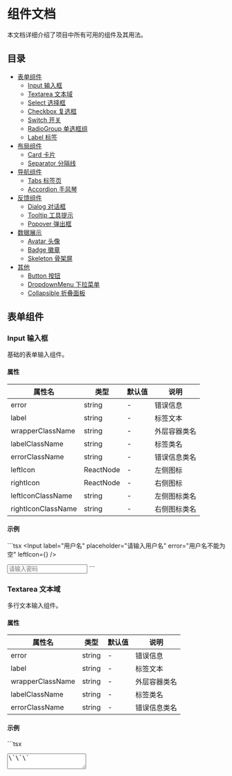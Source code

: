 # 组件文档

本文档详细介绍了项目中所有可用的组件及其用法。

## 目录

- [表单组件](#表单组件)
  - [Input 输入框](#input-输入框)
  - [Textarea 文本域](#textarea-文本域)
  - [Select 选择框](#select-选择框)
  - [Checkbox 复选框](#checkbox-复选框)
  - [Switch 开关](#switch-开关)
  - [RadioGroup 单选框组](#radiogroup-单选框组)
  - [Label 标签](#label-标签)
- [布局组件](#布局组件)
  - [Card 卡片](#card-卡片)
  - [Separator 分隔线](#separator-分隔线)
- [导航组件](#导航组件)
  - [Tabs 标签页](#tabs-标签页)
  - [Accordion 手风琴](#accordion-手风琴)
- [反馈组件](#反馈组件)
  - [Dialog 对话框](#dialog-对话框)
  - [Tooltip 工具提示](#tooltip-工具提示)
  - [Popover 弹出框](#popover-弹出框)
- [数据展示](#数据展示)
  - [Avatar 头像](#avatar-头像)
  - [Badge 徽章](#badge-徽章)
  - [Skeleton 骨架屏](#skeleton-骨架屏)
- [其他](#其他)
  - [Button 按钮](#button-按钮)
  - [DropdownMenu 下拉菜单](#dropdownmenu-下拉菜单)
  - [Collapsible 折叠面板](#collapsible-折叠面板)

## 表单组件

### Input 输入框

基础的表单输入组件。

#### 属性

| 属性名 | 类型 | 默认值 | 说明 |
|--------|------|--------|------|
| error | string | - | 错误信息 |
| label | string | - | 标签文本 |
| wrapperClassName | string | - | 外层容器类名 |
| labelClassName | string | - | 标签类名 |
| errorClassName | string | - | 错误信息类名 |
| leftIcon | ReactNode | - | 左侧图标 |
| rightIcon | ReactNode | - | 右侧图标 |
| leftIconClassName | string | - | 左侧图标类名 |
| rightIconClassName | string | - | 右侧图标类名 |

#### 示例

\`\`\`tsx
<Input
  label="用户名"
  placeholder="请输入用户名"
  error="用户名不能为空"
  leftIcon={<UserIcon className="h-4 w-4" />}
/>

<Input
  type="password"
  label="密码"
  placeholder="请输入密码"
/>
\`\`\`

### Textarea 文本域

多行文本输入组件。

#### 属性

| 属性名 | 类型 | 默认值 | 说明 |
|--------|------|--------|------|
| error | string | - | 错误信息 |
| label | string | - | 标签文本 |
| wrapperClassName | string | - | 外层容器类名 |
| labelClassName | string | - | 标签类名 |
| errorClassName | string | - | 错误信息类名 |

#### 示例

\`\`\`tsx
<Textarea
  label="描述"
  placeholder="请输入描述"
  error="描述不能为空"
/>
\`\`\`

### Label 标签

表单标签组件。

#### 属性

| 属性名 | 类型 | 默认值 | 说明 |
|--------|------|--------|------|
| variant | 'default' \| 'error' \| 'success' \| 'warning' | 'default' | 标签样式变体 |

#### 示例

\`\`\`tsx
<Label variant="error">错误标签</Label>
<Label variant="success">成功标签</Label>
\`\`\`

## 布局组件

### Card 卡片

用于信息分组展示的卡片容器。

#### 子组件

- Card.Header: 卡片头部
- Card.Title: 卡片标题
- Card.Description: 卡片描述
- Card.Content: 卡片内容
- Card.Footer: 卡片底部

#### 示例

\`\`\`tsx
<Card>
  <CardHeader>
    <CardTitle>卡片标题</CardTitle>
    <CardDescription>卡片描述信息</CardDescription>
  </CardHeader>
  <CardContent>
    卡片内容
  </CardContent>
  <CardFooter>
    卡片底部
  </CardFooter>
</Card>
\`\`\`

### Separator 分隔线

用于分隔内容的分割线。

#### 属性

| 属性名 | 类型 | 默认值 | 说明 |
|--------|------|--------|------|
| orientation | 'horizontal' \| 'vertical' | 'horizontal' | 分割线方向 |
| decorative | boolean | true | 是否为装饰性 |

#### 示例

\`\`\`tsx
<Separator />
<Separator orientation="vertical" />
\`\`\`

## 数据展示

### Avatar 头像

用户头像展示组件。

#### 子组件

- Avatar.Image: 头像图片
- Avatar.Fallback: 头像占位符

#### 示例

\`\`\`tsx
<Avatar>
  <AvatarImage src="https://example.com/avatar.jpg" alt="用户头像" />
  <AvatarFallback>CN</AvatarFallback>
</Avatar>
\`\`\`

### Badge 徽章

用于状态标记和计数的小型标签。

#### 属性

| 属性名 | 类型 | 默认值 | 说明 |
|--------|------|--------|------|
| variant | 'default' \| 'secondary' \| 'destructive' \| 'outline' \| 'success' \| 'warning' | 'default' | 徽章样式变体 |

#### 示例

\`\`\`tsx
<Badge>默认</Badge>
<Badge variant="success">成功</Badge>
<Badge variant="warning">警告</Badge>
\`\`\`

### Skeleton 骨架屏

用于内容加载时的占位符。

#### 示例

\`\`\`tsx
<Skeleton className="h-4 w-[250px]" />
<Skeleton className="h-10 w-[200px]" />
\`\`\`

## 最佳实践

1. 表单验证
\`\`\`tsx
<form onSubmit={handleSubmit}>
  <Input
    label="用户名"
    error={errors.username}
    {...register('username')}
  />
  <Input
    type="password"
    label="密码"
    error={errors.password}
    {...register('password')}
  />
  <Button type="submit">提交</Button>
</form>
\`\`\`

2. 数据加载
\`\`\`tsx
{isLoading ? (
  <div className="space-y-3">
    <Skeleton className="h-4 w-[250px]" />
    <Skeleton className="h-4 w-[200px]" />
    <Skeleton className="h-4 w-[150px]" />
  </div>
) : (
  <div>{content}</div>
)}
\`\`\`

3. 状态展示
\`\`\`tsx
<Card>
  <CardHeader>
    <CardTitle>订单状态</CardTitle>
  </CardHeader>
  <CardContent>
    <div className="flex items-center space-x-2">
      <Badge variant="success">已完成</Badge>
      <Separator orientation="vertical" className="h-4" />
      <span className="text-sm text-muted-foreground">订单号：123456</span>
    </div>
  </CardContent>
</Card>
\`\`\`

## 主题定制

所有组件都支持通过 Tailwind CSS 类名进行样式定制。你可以：

1. 使用 className 属性添加自定义样式
2. 通过主题配置文件修改默认样式
3. 使用 CSS 变量覆盖默认颜色

示例：
\`\`\`tsx
// 自定义类名
<Button className="bg-custom hover:bg-custom/90">
  自定义按钮
</Button>

// tailwind.config.js
module.exports = {
  theme: {
    extend: {
      colors: {
        custom: '#1234567',
      },
    },
  },
}
\`\`\`

## 可访问性

所有组件都遵循 WAI-ARIA 规范，支持：

1. 键盘导航
2. 屏幕阅读器
3. ARIA 属性
4. 高对比度模式

## 注意事项

1. 所有组件都是受控组件，需要通过 props 管理状态
2. 错误处理应该在表单级别统一管理
3. 使用 TypeScript 可以获得更好的类型提示
4. 注意性能优化，避免不必要的重渲染 